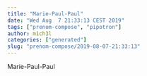 ```yaml
---
title: "Marie-Paul-Paul"
date: "Wed Aug  7 21:33:13 CEST 2019"
tags: ["prenom-compose", "pipotron"]
author: m1ch3l
categories: ["generated"]
slug: "prenom-compose/2019-08-07-21:33:13"
---
```


Marie-Paul-Paul
